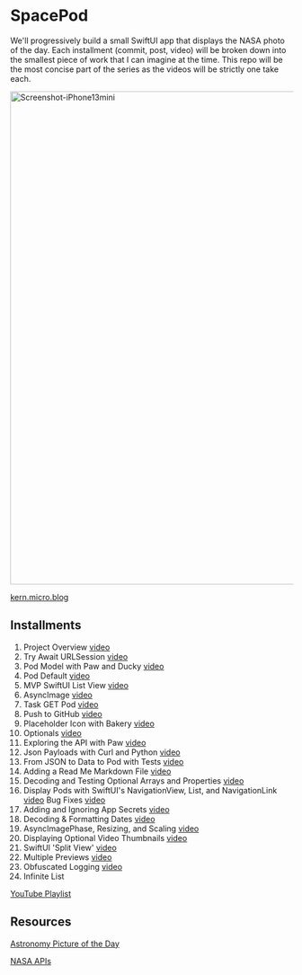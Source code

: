 # SpacePod

We'll progressively build a small SwiftUI app that displays the NASA photo of the day. Each installment (commit, post, video) will be broken down into the smallest piece of work that I can imagine at the time. This repo will be the most concise part of the series as the videos will be strictly one take each.

<img width="878" alt="Screenshot-iPhone13mini" src="https://user-images.githubusercontent.com/6172851/145913959-96b9b53f-5442-4714-a94e-8e0fb1af2b79.png">

[kern.micro.blog](https://kern.micro.blog)

## Installments

01. Project Overview [video](https://youtu.be/NLQhP-35sbY)
02. Try Await URLSession [video](https://youtu.be/oQU5sept-QY)
03. Pod Model with Paw and Ducky [video](https://youtu.be/2kADKAKf8xM)
04. Pod Default [video](https://youtu.be/0V2ZKxlsGhs)
05. MVP SwiftUI List View [video](https://youtu.be/KMz0HdD3DTI)
06. AsyncImage [video](https://youtu.be/GogrWQ5blCU)
07. Task GET Pod [video](https://youtu.be/dboEB8_qOUQ)
08. Push to GitHub [video](https://youtu.be/2c9Mg6vyuco)
09. Placeholder Icon with Bakery [video](https://youtu.be/j-CJ0YyPDUo)
10. Optionals [video](https://youtu.be/WGtPWVPJgzc)
11. Exploring the API with Paw [video](https://youtu.be/3V7MuFhMjgU)
12. Json Payloads with Curl and Python [video](https://youtu.be/J7WI3QqQJEM)
13. From JSON to Data to Pod with Tests [video](https://youtu.be/44ZOROuZJ9U)
14. Adding a Read Me Markdown File [video](https://youtu.be/OSSodYCbdIY)
15. Decoding and Testing Optional Arrays and Properties [video](https://youtu.be/1WsIX7cRD5w)
16. Display Pods with SwiftUI's NavigationView, List, and NavigationLink [video](https://youtu.be/Ca5UaZXeD-0) Bug Fixes [video](https://youtu.be/g48Hne1_nVg)
17. Adding and Ignoring App Secrets [video](https://youtu.be/HbMgDKIK_4s)
18. Decoding & Formatting Dates [video](https://youtu.be/RSBE_d_ibR4)
19. AsyncImagePhase, Resizing, and Scaling [video](https://youtu.be/JHOFDxKMbBk)
20. Displaying Optional Video Thumbnails [video](https://youtu.be/re2bBrFOw5Q)
21. SwiftUI 'Split View' [video](https://youtu.be/90BKOqN4dNE)
22. Multiple Previews [video](https://youtu.be/R59FkVIxtGs)
23. Obfuscated Logging [video](https://youtu.be/BMhwijis-ps)
24. Infinite List

[YouTube Playlist](https://www.youtube.com/playlist?list=PLWebBadhYmf9NRIJXE_hBGTtyFwrxrXJ3)

## Resources

[Astronomy Picture of the Day](https://apod.nasa.gov/apod/astropix.html)

[NASA APIs](https://api.nasa.gov)
